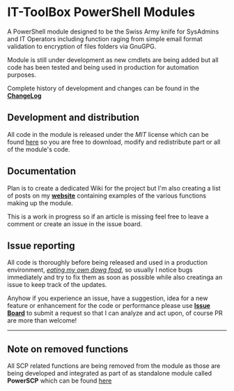 # IT-ToolBox PowerShell Modules

A PowerShell module designed to be the Swiss Army knife for SysAdmins and IT Operators including function raging from simple email format validation to encryption of files folders via GnuGPG.

Module is still under development as new cmdlets are being added but all code has been tested and being used in production for automation purposes.

Complete history of development and changes can be found in the **[ChangeLog](https://github.com/PsCustomObject/IT-ToolBox/blob/master/CHANGELOG.md)**

## Development and distribution

All code in the module is released under the *MIT* license which can be found [here](https://github.com/PsCustomObject/IT-ToolBox/blob/master/LICENSE) so you are free to download, modify and redistribute part or all of the module's code.

## Documentation

Plan is to create a dedicated Wiki for the project but I'm also creating a list of posts on my **[website](https://PsCustomObject.github.io)** containing examples of the various functions making up the module. 

This is a work in progress so if an article is missing feel free to leave a comment or create an issue in the issue board.

## Issue reporting

All code is thoroughly before being released and used in a production environment, *[eating my own dowg food](https://en.wikipedia.org/wiki/Eating_your_own_dog_food)*, so usually I notice bugs immediately and try to fix them as soon as possible while also creatinga an issue to keep track of the updates. 

Anyhow if you experience an issue, have a suggestion, idea for a new feature or enhancement for the code or performance please use **[Issue Board](https://github.com/PsCustomObject/IT-ToolBox/issues)** to submit a request so that I can analyze and act upon, of course PR are more than welcome!

----
## Note on removed functions

All SCP related functions are being removed from the module as those are being developed and integrated as part of as standalone module called **PowerSCP** which can be found [here](https://github.com/PsCustomObject/PowerScp)
